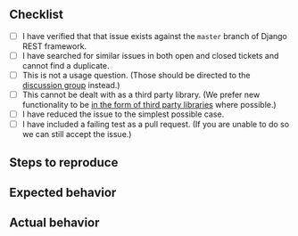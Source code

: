 ## Checklist

- [ ] I have verified that that issue exists against the `master` branch of Django REST framework.
- [ ] I have searched for similar issues in both open and closed tickets and cannot find a duplicate.
- [ ] This is not a usage question. (Those should be directed to the [discussion group](https://groups.google.com/forum/#!forum/django-rest-framework) instead.)
- [ ] This cannot be dealt with as a third party library. (We prefer new functionality to be [in the form of third party libraries](http://www.django-rest-framework.org/topics/third-party-resources/#about-third-party-packages) where possible.)
- [ ] I have reduced the issue to the simplest possible case.
- [ ] I have included a failing test as a pull request. (If you are unable to do so we can still accept the issue.)

## Steps to reproduce

## Expected behavior

## Actual behavior
